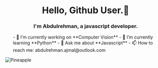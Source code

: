 <h1 align="center"> Hello, Github User.👋 </h1>
<h3 align="center">I'm Abdulrehman, a javascript developer. </h3>
<div>
 <ul>
 - 🔭 I’m currently working on **Computer Vision**
- 🌱 I’m currently learning **Python**
- 💬 Ask me about **Javascript**
- 📫 How to reach me: abdulrehman.ajmal@outlook.com 
 </ul>
</div>

<p><img align="center" src="https://github-readme-stats.vercel.app/api/top-langs?username=Pineapple-1&show_icons=true&locale=en&layout=compact" alt="Pineapple" /></p>

